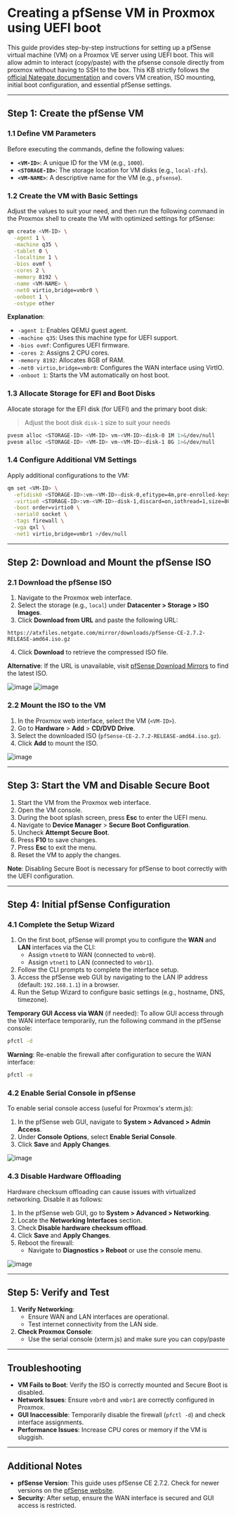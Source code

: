 
# Creating a pfSense VM in Proxmox using UEFI boot

This guide provides step-by-step instructions for setting up a pfSense virtual machine (VM) on a Proxmox VE server using UEFI boot. This will allow admin to interact (copy/paste) with the pfsense console directly from proxmox without having to SSH to the box. This KB strictly follows the [official Nategate documentation](https://docs.netgate.com/pfsense/en/latest/recipes/virtualize-proxmox-ve.html) and covers VM creation, ISO mounting, initial boot configuration, and essential pfSense settings.

---

## Step 1: Create the pfSense VM

### 1.1 Define VM Parameters

Before executing the commands, define the following values:

- **`<VM-ID>`**: A unique ID for the VM (e.g., `1000`).
- **`<STORAGE-ID>`**: The storage location for VM disks (e.g., `local-zfs`).
- **`<VM-NAME>`**: A descriptive name for the VM (e.g., `pfsense`).

### 1.2 Create the VM with Basic Settings

Adjust the values to suit your need, and then run the following command in the Proxmox shell to create the VM with optimized settings for pfSense:

```bash
qm create <VM-ID> \
  -agent 1 \
  -machine q35 \
  -tablet 0 \
  -localtime 1 \
  -bios ovmf \
  -cores 2 \
  -memory 8192 \
  -name <VM-NAME> \
  -net0 virtio,bridge=vmbr0 \
  -onboot 1 \
  -ostype other
```

**Explanation**:
- `-agent 1`: Enables QEMU guest agent.
- `-machine q35`: Uses this machine type for UEFI support.
- `-bios ovmf`: Configures UEFI firmware.
- `-cores 2`: Assigns 2 CPU cores.
- `-memory 8192`: Allocates 8GB of RAM.
- `-net0 virtio,bridge=vmbr0`: Configures the WAN interface using VirtIO.
- `-onboot 1`: Starts the VM automatically on host boot.

### 1.3 Allocate Storage for EFI and Boot Disks

Allocate storage for the EFI disk (for UEFI) and the primary boot disk:
> Adjust the boot disk `disk-1` size to suit your needs

```bash
pvesm alloc <STORAGE-ID> <VM-ID> vm-<VM-ID>-disk-0 1M 1>&/dev/null
pvesm alloc <STORAGE-ID> <VM-ID> vm-<VM-ID>-disk-1 8G 1>&/dev/null
```

### 1.4 Configure Additional VM Settings

Apply additional configurations to the VM:

```bash
qm set <VM-ID> \
  -efidisk0 <STORAGE-ID>:vm-<VM-ID>-disk-0,efitype=4m,pre-enrolled-keys=1,size=1M \
  -virtio0 <STORAGE-ID>:vm-<VM-ID>-disk-1,discard=on,iothread=1,size=8G \
  -boot order=virtio0 \
  -serial0 socket \
  -tags firewall \
  -vga qxl \
  -net1 virtio,bridge=vmbr1 >/dev/null
```

---

## Step 2: Download and Mount the pfSense ISO

### 2.1 Download the pfSense ISO

1. Navigate to the Proxmox web interface.
2. Select the storage (e.g., `local`) under **Datacenter > Storage > ISO Images**.
3. Click **Download from URL** and paste the following URL:

```
https://atxfiles.netgate.com/mirror/downloads/pfSense-CE-2.7.2-RELEASE-amd64.iso.gz
```

4. Click **Download** to retrieve the compressed ISO file.

**Alternative**: If the URL is unavailable, visit [pfSense Download Mirrors](https://atxfiles.netgate.com/mirror/downloads/) to find the latest ISO.

![image](https://github.com/user-attachments/assets/32b00046-a7dc-4a58-8c99-87bc12b1df1c)
![image](https://github.com/user-attachments/assets/02515cef-551f-4db1-8669-89bb4f3d6711)

### 2.2 Mount the ISO to the VM

1. In the Proxmox web interface, select the VM (`<VM-ID>`).
2. Go to **Hardware** > **Add** > **CD/DVD Drive**.
3. Select the downloaded ISO (`pfSense-CE-2.7.2-RELEASE-amd64.iso.gz`).
4. Click **Add** to mount the ISO.

![image](https://github.com/user-attachments/assets/fdb3de0c-8046-44cf-8bcb-65958232f287)

---

## Step 3: Start the VM and Disable Secure Boot

1. Start the VM from the Proxmox web interface.
2. Open the VM console.
3. During the boot splash screen, press **Esc** to enter the UEFI menu.
4. Navigate to **Device Manager** > **Secure Boot Configuration**.
5. Uncheck **Attempt Secure Boot**.
6. Press **F10** to save changes.
7. Press **Esc** to exit the menu.
8. Reset the VM to apply the changes.

**Note**: Disabling Secure Boot is necessary for pfSense to boot correctly with the UEFI configuration.

---

## Step 4: Initial pfSense Configuration

### 4.1 Complete the Setup Wizard

1. On the first boot, pfSense will prompt you to configure the **WAN** and **LAN** interfaces via the CLI:
   - Assign `vtnet0` to WAN (connected to `vmbr0`).
   - Assign `vtnet1` to LAN (connected to `vmbr1`).
2. Follow the CLI prompts to complete the interface setup.
3. Access the pfSense web GUI by navigating to the LAN IP address (default: `192.168.1.1`) in a browser.
4. Run the Setup Wizard to configure basic settings (e.g., hostname, DNS, timezone).

**Temporary GUI Access via WAN** (if needed):
To allow GUI access through the WAN interface temporarily, run the following command in the pfSense console:

```bash
pfctl -d
```

**Warning**: Re-enable the firewall after configuration to secure the WAN interface:

```bash
pfctl -e
```

### 4.2 Enable Serial Console in pfSense

To enable serial console access (useful for Proxmox's xterm.js):

1. In the pfSense web GUI, navigate to **System > Advanced > Admin Access**.
2. Under **Console Options**, select **Enable Serial Console**.
3. Click **Save** and **Apply Changes**.

![image](https://github.com/user-attachments/assets/da3bff1f-1605-4730-bdf5-b66212a78c0f)

### 4.3 Disable Hardware Offloading

Hardware checksum offloading can cause issues with virtualized networking. Disable it as follows:

1. In the pfSense web GUI, go to **System > Advanced > Networking**.
2. Locate the **Networking Interfaces** section.
3. Check **Disable hardware checksum offload**.
4. Click **Save** and **Apply Changes**.
5. Reboot the firewall:
   - Navigate to **Diagnostics > Reboot** or use the console menu.

![image](https://github.com/user-attachments/assets/47fd458d-b373-472a-b391-70916ea7dc7e)

---

## Step 5: Verify and Test

1. **Verify Networking**:
   - Ensure WAN and LAN interfaces are operational.
   - Test internet connectivity from the LAN side.
2. **Check Proxmox Console**:
   - Use the serial console (xterm.js) and make sure you can copy/paste

---

## Troubleshooting

- **VM Fails to Boot**: Verify the ISO is correctly mounted and Secure Boot is disabled.
- **Network Issues**: Ensure `vmbr0` and `vmbr1` are correctly configured in Proxmox.
- **GUI Inaccessible**: Temporarily disable the firewall (`pfctl -d`) and check interface assignments.
- **Performance Issues**: Increase CPU cores or memory if the VM is sluggish.

---

## Additional Notes

- **pfSense Version**: This guide uses pfSense CE 2.7.2. Check for newer versions on the [pfSense website](https://atxfiles.netgate.com/mirror/downloads/).
- **Security**: After setup, ensure the WAN interface is secured and GUI access is restricted.


